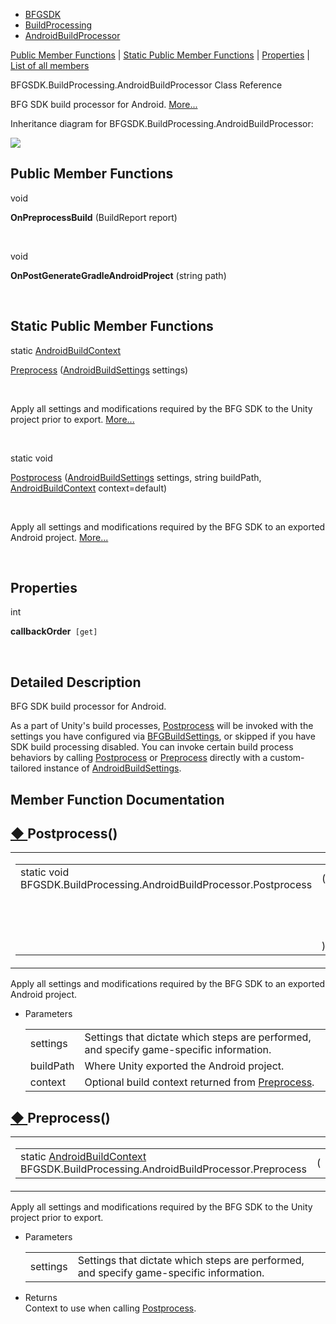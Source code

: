   - [BFGSDK](namespace_b_f_g_s_d_k.html)
  - [BuildProcessing](namespace_b_f_g_s_d_k_1_1_build_processing.html)
  - [AndroidBuildProcessor](class_b_f_g_s_d_k_1_1_build_processing_1_1_android_build_processor.html)

[Public Member Functions](#pub-methods) | [Static Public Member
Functions](#pub-static-methods) | [Properties](#properties) | [List of
all
members](class_b_f_g_s_d_k_1_1_build_processing_1_1_android_build_processor-members.html)

BFGSDK.BuildProcessing.AndroidBuildProcessor Class Reference

BFG SDK build processor for Android.
[More...](class_b_f_g_s_d_k_1_1_build_processing_1_1_android_build_processor.html#details)

Inheritance diagram for BFGSDK.BuildProcessing.AndroidBuildProcessor:

![](class_b_f_g_s_d_k_1_1_build_processing_1_1_android_build_processor.png)

##  Public Member Functions

void 

**OnPreprocessBuild** (BuildReport report)

 

void 

**OnPostGenerateGradleAndroidProject** (string path)

 

##  Static Public Member Functions

static
[AndroidBuildContext](struct_b_f_g_s_d_k_1_1_build_processing_1_1_android_build_context.html) 

[Preprocess](class_b_f_g_s_d_k_1_1_build_processing_1_1_android_build_processor.html#ab6abe78a936ed6d34e277477abf23238)
([AndroidBuildSettings](class_b_f_g_s_d_k_1_1_android_build_settings.html)
settings)

 

Apply all settings and modifications required by the BFG SDK to the
Unity project prior to export.
[More...](class_b_f_g_s_d_k_1_1_build_processing_1_1_android_build_processor.html#ab6abe78a936ed6d34e277477abf23238)  

 

static void 

[Postprocess](class_b_f_g_s_d_k_1_1_build_processing_1_1_android_build_processor.html#a4890a19b4848d84a29cb344d11683f87)
([AndroidBuildSettings](class_b_f_g_s_d_k_1_1_android_build_settings.html)
settings, string buildPath,
[AndroidBuildContext](struct_b_f_g_s_d_k_1_1_build_processing_1_1_android_build_context.html)
context=default)

 

Apply all settings and modifications required by the BFG SDK to an
exported Android project.
[More...](class_b_f_g_s_d_k_1_1_build_processing_1_1_android_build_processor.html#a4890a19b4848d84a29cb344d11683f87)  

 

##  Properties

int 

**callbackOrder**`  [get] `

 

## Detailed Description

BFG SDK build processor for Android.

As a part of Unity's build processes,
[Postprocess](class_b_f_g_s_d_k_1_1_build_processing_1_1_android_build_processor.html#a4890a19b4848d84a29cb344d11683f87 "Apply all settings and modifications required by the BFG SDK to an exported Android project.")
will be invoked with the settings you have configured via
[BFGBuildSettings](class_b_f_g_s_d_k_1_1_b_f_g_build_settings.html "BFG Build Settings Stores and provides access to BFG specific build settings. These are set via the B..."),
or skipped if you have SDK build processing disabled. You can invoke
certain build process behaviors by calling
[Postprocess](class_b_f_g_s_d_k_1_1_build_processing_1_1_android_build_processor.html#a4890a19b4848d84a29cb344d11683f87 "Apply all settings and modifications required by the BFG SDK to an exported Android project.")
or
[Preprocess](class_b_f_g_s_d_k_1_1_build_processing_1_1_android_build_processor.html#ab6abe78a936ed6d34e277477abf23238 "Apply all settings and modifications required by the BFG SDK to the Unity project prior to export.")
directly with a custom-tailored instance of
[AndroidBuildSettings](class_b_f_g_s_d_k_1_1_android_build_settings.html "BFG SDK's Android Build Settings").

## Member Function Documentation

## [◆ ](#a4890a19b4848d84a29cb344d11683f87)Postprocess()

<table>
<colgroup>
<col style="width: 50%" />
<col style="width: 50%" />
</colgroup>
<tbody>
<tr class="odd">
<td><table>
<tbody>
<tr class="odd">
<td>static void BFGSDK.BuildProcessing.AndroidBuildProcessor.Postprocess</td>
<td>(</td>
<td><a href="class_b_f_g_s_d_k_1_1_android_build_settings.html" class="el">AndroidBuildSettings</a> </td>
<td><em>settings</em>,</td>
</tr>
<tr class="even">
<td></td>
<td></td>
<td>string </td>
<td><em>buildPath</em>,</td>
</tr>
<tr class="odd">
<td></td>
<td></td>
<td><a href="struct_b_f_g_s_d_k_1_1_build_processing_1_1_android_build_context.html" class="el">AndroidBuildContext</a> </td>
<td><em>context</em> = <code>default</code> </td>
</tr>
<tr class="even">
<td></td>
<td>)</td>
<td></td>
<td></td>
</tr>
</tbody>
</table></td>
<td><span class="mlabels"><span class="mlabel">inline</span><span class="mlabel">static</span></span></td>
</tr>
</tbody>
</table>

Apply all settings and modifications required by the BFG SDK to an
exported Android project.

  - Parameters
    
    |           |                                                                                                                                                                                                                                                                    |
    | --------- | ------------------------------------------------------------------------------------------------------------------------------------------------------------------------------------------------------------------------------------------------------------------ |
    | settings  | Settings that dictate which steps are performed, and specify game-specific information.                                                                                                                                                                            |
    | buildPath | Where Unity exported the Android project.                                                                                                                                                                                                                          |
    | context   | Optional build context returned from [Preprocess](class_b_f_g_s_d_k_1_1_build_processing_1_1_android_build_processor.html#ab6abe78a936ed6d34e277477abf23238 "Apply all settings and modifications required by the BFG SDK to the Unity project prior to export."). |
    

## [◆ ](#ab6abe78a936ed6d34e277477abf23238)Preprocess()

<table>
<colgroup>
<col style="width: 50%" />
<col style="width: 50%" />
</colgroup>
<tbody>
<tr class="odd">
<td><table>
<tbody>
<tr class="odd">
<td>static <a href="struct_b_f_g_s_d_k_1_1_build_processing_1_1_android_build_context.html" class="el">AndroidBuildContext</a> BFGSDK.BuildProcessing.AndroidBuildProcessor.Preprocess</td>
<td>(</td>
<td><a href="class_b_f_g_s_d_k_1_1_android_build_settings.html" class="el">AndroidBuildSettings</a> </td>
<td><em>settings</em></td>
<td>)</td>
<td></td>
</tr>
</tbody>
</table></td>
<td><span class="mlabels"><span class="mlabel">inline</span><span class="mlabel">static</span></span></td>
</tr>
</tbody>
</table>

Apply all settings and modifications required by the BFG SDK to the
Unity project prior to export.

  - Parameters
    
    |          |                                                                                         |
    | -------- | --------------------------------------------------------------------------------------- |
    | settings | Settings that dictate which steps are performed, and specify game-specific information. |
    

<!-- end list -->

  - Returns  
    Context to use when calling
    [Postprocess](class_b_f_g_s_d_k_1_1_build_processing_1_1_android_build_processor.html#a4890a19b4848d84a29cb344d11683f87 "Apply all settings and modifications required by the BFG SDK to an exported Android project.").
